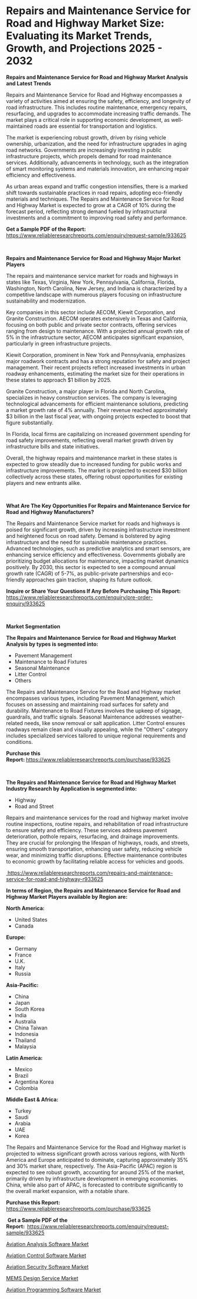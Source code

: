<p><h1>Repairs and Maintenance Service for Road and Highway Market Size: Evaluating its Market Trends, Growth, and Projections 2025 - 2032</h1></p><p><strong>Repairs and Maintenance Service for Road and Highway Market Analysis and Latest Trends</strong></p>
<p><p>Repairs and Maintenance Service for Road and Highway encompasses a variety of activities aimed at ensuring the safety, efficiency, and longevity of road infrastructure. This includes routine maintenance, emergency repairs, resurfacing, and upgrades to accommodate increasing traffic demands. The market plays a critical role in supporting economic development, as well-maintained roads are essential for transportation and logistics.</p><p>The market is experiencing robust growth, driven by rising vehicle ownership, urbanization, and the need for infrastructure upgrades in aging road networks. Governments are increasingly investing in public infrastructure projects, which propels demand for road maintenance services. Additionally, advancements in technology, such as the integration of smart monitoring systems and materials innovation, are enhancing repair efficiency and effectiveness.</p><p>As urban areas expand and traffic congestion intensifies, there is a marked shift towards sustainable practices in road repairs, adopting eco-friendly materials and techniques. The Repairs and Maintenance Service for Road and Highway Market is expected to grow at a CAGR of 10% during the forecast period, reflecting strong demand fueled by infrastructural investments and a commitment to improving road safety and performance.</p></p>
<p><strong>Get a Sample PDF of the Report:&nbsp;</strong> <a href="https://www.reliableresearchreports.com/enquiry/request-sample/933625?utm_campaign=33&utm_medium=2&utm_source=Github&utm_content=ia&utm_term=07032025&utm_id=repairs-and-maintenance-service-for-road-and-highway">https://www.reliableresearchreports.com/enquiry/request-sample/933625</a></p>
<p>&nbsp;</p>
<p><strong>Repairs and Maintenance Service for Road and Highway Major Market Players</strong></p>
<p><p>The repairs and maintenance service market for roads and highways in states like Texas, Virginia, New York, Pennsylvania, California, Florida, Washington, North Carolina, New Jersey, and Indiana is characterized by a competitive landscape with numerous players focusing on infrastructure sustainability and modernization. </p><p>Key companies in this sector include AECOM, Kiewit Corporation, and Granite Construction. AECOM operates extensively in Texas and California, focusing on both public and private sector contracts, offering services ranging from design to maintenance. With a projected annual growth rate of 5% in the infrastructure sector, AECOM anticipates significant expansion, particularly in green infrastructure projects.</p><p>Kiewit Corporation, prominent in New York and Pennsylvania, emphasizes major roadwork contracts and has a strong reputation for safety and project management. Their recent projects reflect increased investments in urban roadway enhancements, estimating the market size for their operations in these states to approach $1 billion by 2025.</p><p>Granite Construction, a major player in Florida and North Carolina, specializes in heavy construction services. The company is leveraging technological advancements for efficient maintenance solutions, predicting a market growth rate of 4% annually. Their revenue reached approximately $3 billion in the last fiscal year, with ongoing projects expected to boost that figure substantially.</p><p>In Florida, local firms are capitalizing on increased government spending for road safety improvements, reflecting overall market growth driven by infrastructure bills and state initiatives. </p><p>Overall, the highway repairs and maintenance market in these states is expected to grow steadily due to increased funding for public works and infrastructure improvements. The market is projected to exceed $30 billion collectively across these states, offering robust opportunities for existing players and new entrants alike.</p></p>
<p>&nbsp;</p>
<p><strong>What Are The Key Opportunities For Repairs and Maintenance Service for Road and Highway Manufacturers?</strong></p>
<p><p>The Repairs and Maintenance Service market for roads and highways is poised for significant growth, driven by increasing infrastructure investment and heightened focus on road safety. Demand is bolstered by aging infrastructure and the need for sustainable maintenance practices. Advanced technologies, such as predictive analytics and smart sensors, are enhancing service efficiency and effectiveness. Governments globally are prioritizing budget allocations for maintenance, impacting market dynamics positively. By 2030, this sector is expected to see a compound annual growth rate (CAGR) of 5-7%, as public-private partnerships and eco-friendly approaches gain traction, shaping its future outlook.</p></p>
<p><strong>Inquire or Share Your Questions If Any Before Purchasing This Report:</strong> <a href="https://www.reliableresearchreports.com/enquiry/pre-order-enquiry/933625?utm_campaign=33&utm_medium=2&utm_source=Github&utm_content=ia&utm_term=07032025&utm_id=repairs-and-maintenance-service-for-road-and-highway">https://www.reliableresearchreports.com/enquiry/pre-order-enquiry/933625</a></p>
<p>&nbsp;</p>
<p><strong>Market Segmentation</strong></p>
<p><strong>The Repairs and Maintenance Service for Road and Highway Market Analysis by types is segmented into:</strong></p>
<p><ul><li>Pavement Management</li><li>Maintenance to Road Fixtures</li><li>Seasonal Maintenance</li><li>Litter Control</li><li>Others</li></ul></p>
<p><p>The Repairs and Maintenance Service for the Road and Highway market encompasses various types, including Pavement Management, which focuses on assessing and maintaining road surfaces for safety and durability. Maintenance to Road Fixtures involves the upkeep of signage, guardrails, and traffic signals. Seasonal Maintenance addresses weather-related needs, like snow removal or salt application. Litter Control ensures roadways remain clean and visually appealing, while the "Others" category includes specialized services tailored to unique regional requirements and conditions.</p></p>
<p><strong>Purchase this Report:&nbsp;</strong><a href="https://www.reliableresearchreports.com/purchase/933625?utm_campaign=33&utm_medium=2&utm_source=Github&utm_content=ia&utm_term=07032025&utm_id=repairs-and-maintenance-service-for-road-and-highway">https://www.reliableresearchreports.com/purchase/933625</a></p>
<p>&nbsp;</p>
<p><strong>The Repairs and Maintenance Service for Road and Highway Market Industry Research by Application is segmented into:</strong></p>
<p><ul><li>Highway</li><li>Road and Street</li></ul></p>
<p><p>Repairs and maintenance services for the road and highway market involve routine inspections, routine repairs, and rehabilitation of road infrastructure to ensure safety and efficiency. These services address pavement deterioration, pothole repairs, resurfacing, and drainage improvements. They are crucial for prolonging the lifespan of highways, roads, and streets, ensuring smooth transportation, enhancing user safety, reducing vehicle wear, and minimizing traffic disruptions. Effective maintenance contributes to economic growth by facilitating reliable access for vehicles and goods.</p></p>
<p><a href="https://www.reliableresearchreports.com/repairs-and-maintenance-service-for-road-and-highway-r933625?utm_campaign=33&utm_medium=2&utm_source=Github&utm_content=ia&utm_term=07032025&utm_id=repairs-and-maintenance-service-for-road-and-highway">&nbsp;https://www.reliableresearchreports.com/repairs-and-maintenance-service-for-road-and-highway-r933625</a></p>
<p><strong>In terms of Region, the Repairs and Maintenance Service for Road and Highway Market Players available by Region are:</strong></p>
<p>
    <p> <strong> North America: </strong>
        <ul>
            <li>United States</li>
            <li>Canada</li>
        </ul>
        </p> 
    <p> <strong> Europe: </strong>
        <ul>
            <li>Germany</li>
            <li>France</li>
            <li>U.K.</li>
            <li>Italy</li>
            <li>Russia</li>
        </ul>
        </p> 
    <p> <strong> Asia-Pacific: </strong>
        <ul>
            <li>China</li>
            <li>Japan</li>
            <li>South Korea</li>
            <li>India</li>
            <li>Australia</li>
            <li>China Taiwan</li>
            <li>Indonesia</li>
            <li>Thailand</li>
            <li>Malaysia</li>
        </ul>
        </p> 
    <p> <strong> Latin America: </strong>
        <ul>
            <li>Mexico</li>
            <li>Brazil</li>
            <li>Argentina Korea</li>
            <li>Colombia</li>
        </ul>
        </p> 
    <p> <strong> Middle East & Africa: </strong>
        <ul>
            <li>Turkey</li>
            <li>Saudi</li>
            <li>Arabia</li>
            <li>UAE</li>
            <li>Korea</li>
        </ul>
    </p>
    </p>
<p><p>The Repairs and Maintenance Service for the Road and Highway market is projected to witness significant growth across various regions, with North America and Europe anticipated to dominate, capturing approximately 35% and 30% market share, respectively. The Asia-Pacific (APAC) region is expected to see robust growth, accounting for around 25% of the market, primarily driven by infrastructure development in emerging economies. China, while also part of APAC, is forecasted to contribute significantly to the overall market expansion, with a notable share.</p></p>
<p><strong>Purchase this Report: </strong><a href="https://www.reliableresearchreports.com/purchase/933625?utm_campaign=33&utm_medium=2&utm_source=Github&utm_content=ia&utm_term=07032025&utm_id=repairs-and-maintenance-service-for-road-and-highway">https://www.reliableresearchreports.com/purchase/933625</a></p>
<p>&nbsp;<strong>Get a Sample PDF of the Report:&nbsp;&nbsp;</strong><a href="https://www.reliableresearchreports.com/enquiry/request-sample/933625?utm_campaign=33&utm_medium=2&utm_source=Github&utm_content=ia&utm_term=07032025&utm_id=repairs-and-maintenance-service-for-road-and-highway">https://www.reliableresearchreports.com/enquiry/request-sample/933625</a></p>
<p><strong></strong></p>
<p><p><a href="https://github.com/hedbomkrahe/Market-Research-Report-List-1/blob/main/aviation-analysis-software-market.md?utm_campaign=33&utm_medium=2&utm_source=Github&utm_content=ia&utm_term=07032025&utm_id=repairs-and-maintenance-service-for-road-and-highway">Aviation Analysis Software Market</a></p><p><a href="https://github.com/nkbaroga/Market-Research-Report-List-1/blob/main/aviation-control-software-market.md?utm_campaign=33&utm_medium=2&utm_source=Github&utm_content=ia&utm_term=07032025&utm_id=repairs-and-maintenance-service-for-road-and-highway">Aviation Control Software Market</a></p><p><a href="https://github.com/ritooesiaba/Market-Research-Report-List-1/blob/main/aviation-security-software-market.md?utm_campaign=33&utm_medium=2&utm_source=Github&utm_content=ia&utm_term=07032025&utm_id=repairs-and-maintenance-service-for-road-and-highway">Aviation Security Software Market</a></p><p><a href="https://github.com/sawrovpipolo/Market-Research-Report-List-1/blob/main/mems-design-service-market.md?utm_campaign=33&utm_medium=2&utm_source=Github&utm_content=ia&utm_term=07032025&utm_id=repairs-and-maintenance-service-for-road-and-highway">MEMS Design Service Market</a></p><p><a href="https://github.com/elvutedipela/Market-Research-Report-List-1/blob/main/aviation-programming-software-market.md?utm_campaign=33&utm_medium=2&utm_source=Github&utm_content=ia&utm_term=07032025&utm_id=repairs-and-maintenance-service-for-road-and-highway">Aviation Programming Software Market</a></p></p>